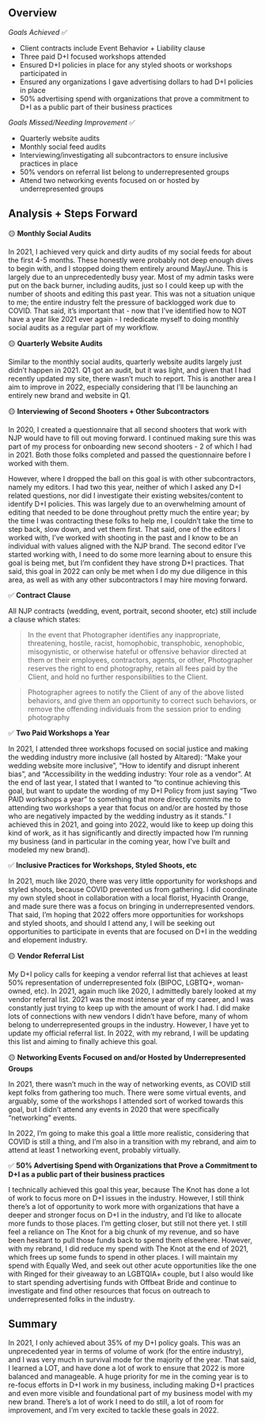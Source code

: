 ## Overview

*Goals Achieved* ✅
- Client contracts include Event Behavior + Liability clause
- Three paid D+I focused workshops attended
- Ensured D+I policies in place for any styled shoots or workshops participated in
- Ensured any organizations I gave advertising dollars to had D+I policies in place
- 50% advertising spend with organizations that prove a commitment to D+I as a public part of their business practices


*Goals Missed/Needing Improvement* ✅
- Quarterly website audits
- Monthly social feed audits
- Interviewing/investigating all subcontractors to ensure inclusive practices in place
- 50% vendors on referral list belong to underrepresented groups
- Attend two networking events focused on or hosted by underrepresented groups

## Analysis + Steps Forward

🟡 **Monthly Social Audits**

In 2021, I achieved very quick and dirty audits of my social feeds for about the first 4-5 months. These honestly were probably not deep enough dives to begin with, and I stopped doing them entirely around May/June. This is largely due to an unprecedentedly busy year. Most of my admin tasks were put on the back burner, including audits, just so I could keep up with the number of shoots and editing this past year. This was not a situation unique to me; the entire industry felt the pressure of backlogged work due to COVID. That said, it’s important that - now that I’ve identified how to NOT have a year like 2021 ever again - I rededicate myself to doing monthly social audits as a regular part of my workflow.

🟡 **Quarterly Website Audits**

Similar to the monthly social audits, quarterly website audits largely just didn’t happen in 2021. Q1 got an audit, but it was light, and given that I had recently updated my site, there wasn’t much to report. This is another area I aim to improve in 2022, especially considering that I’ll be launching an entirely new brand and website in Q1.

🟡 **Interviewing of Second Shooters + Other Subcontractors**

In 2020, I created a questionnaire that all second shooters that work with NJP would have to fill out moving forward. I continued making sure this was part of my process for onboarding new second shooters - 2 of which I had in 2021. Both those folks completed and passed the questionnaire before I worked with them.

However, where I dropped the ball on this goal is with other subcontractors, namely my editors. I had two this year, neither of which I asked any D+I related questions, nor did I investigate their existing websites/content to identify D+I policies. This was largely due to an overwhelming amount of editing that needed to be done throughout pretty much the entire year; by the time I was contracting these folks to help me, I couldn’t take the time to step back, slow down, and vet them first. That said, one of the editors I worked with, I’ve worked with shooting in the past and I know to be an individual with values aligned with the NJP brand. The second editor I’ve started working with, I need to do some more learning about to ensure this goal is being met, but I’m confident they have strong D+I practices. That said, this goal in 2022 can only be met when I do my due diligence in this area, as well as with any other subcontractors I may hire moving forward.

✅ **Contract Clause**

All NJP contracts (wedding, event, portrait, second shooter, etc) still include a clause which states:

> In the event that Photographer identifies any inappropriate, threatening, hostile, racist, homophobic, transphobic, xenophobic, misogynistic, or otherwise hateful or offensive behavior directed at them or their employees, contractors, agents, or other, Photographer reserves the right to end photography, retain all fees paid by the Client, and hold no further responsibilities to the Client.

> Photographer agrees to notify the Client of any of the above listed behaviors, and give them an opportunity to correct such behaviors, or remove the offending individuals from the session prior to ending photography

✅ **Two Paid Workshops a Year**

In 2021, I attended three workshops focused on social justice and making the wedding industry more inclusive (all hosted by Altared): “Make your wedding website more inclusive”, “How to identify and disrupt inherent bias”, and “Accessibility in the wedding industry: Your role as a vendor”. At the end of last year, I stated that I wanted to “to continue achieving this goal, but want to update the wording of my D+I Policy from just saying “Two PAID workshops a year” to something that more directly commits me to attending two workshops a year that focus on and/or are hosted by those who are negatively impacted by the wedding industry as it stands.” I achieved this in 2021, and going into 2022, would like to keep up doing this kind of work, as it has significantly and directly impacted how I’m running my business (and in particular in the coming year, how I’ve built and modeled my new brand).

✅ **Inclusive Practices for Workshops, Styled Shoots, etc**

In 2021, much like 2020,  there was very little opportunity for workshops and styled shoots, because COVID prevented us from gathering. I did coordinate my own styled shoot in collaboration with a local florist, Hyacinth Orange, and made sure there was a focus on bringing in underrepresented vendors. That said, I’m hoping that 2022 offers more opportunities for workshops and styled shoots, and should I attend any, I will be seeking out opportunities to participate in events that are focused on D+I in the wedding and elopement industry. 

🟡 **Vendor Referral List**

My D+I policy calls for keeping a vendor referral list that achieves at least 50% representation of underrepresented folx (BIPOC, LGBTQ+, woman-owned, etc). In 2021, again much like 2020, I admittedly barely looked at my vendor referral list. 2021 was the most intense year of my career, and I was constantly just trying to keep up with the amount of work I had. I did make lots of connections with new vendors I didn’t have before, many of whom belong to underrepresented groups in the industry. However, I have yet to update my official referral list. In 2022, with my rebrand, I will be updating this list and aiming to finally achieve this goal.

🟡 **Networking Events Focused on and/or Hosted by Underrepresented Groups**

In 2021, there wasn’t much in the way of networking events, as COVID still kept folks from gathering too much. There were some virtual events, and arguably, some of the workshops I attended sort of worked towards this goal, but I didn’t attend any events in 2020 that were specifically “networking” events. 

In 2022, I’m going to make this goal a little more realistic, considering that COVID is still a thing, and I’m also in a transition with my rebrand, and aim to attend at least 1 networking event, probably virtually. 

✅ **50% Advertising Spend with Organizations that Prove a Commitment to D+I as a public part of their business practices**

I technically achieved this goal this year, because The Knot has done a lot of work to focus more on D+I issues in the industry. However, I still think there’s a lot of opportunity to work more with organizations that have a deeper and stronger focus on D+I in the industry, and I’d like to allocate more funds to those places. I’m getting closer, but still not there yet. I still feel a reliance on The Knot for a big chunk of my revenue, and so have been hesitant to pull those funds back to spend them elsewhere. However, with my rebrand, I did reduce my spend with The Knot at the end of 2021, which frees up some funds to spend in other places. I will maintain my spend with Equally Wed, and seek out other acute opportunities like the one with Ringed for their giveaway to an LGBTQIA+ couple, but I also would like to start spending advertising funds with Offbeat Bride and continue to investigate and find other resources that focus on outreach to underrepresented folks in the industry.

## Summary
In 2021, I only achieved about 35% of my D+I policy goals. This was an unprecedented year in terms of volume of work (for the entire industry), and I was very much in survival mode for the majority of the year. That said, I learned a LOT, and have done a lot of work to ensure that 2022 is more balanced and manageable. A huge priority for me in the coming year is to re-focus efforts in D+I work in my business, including making D+I practices and even more visible and foundational part of my business model with my new brand. There’s a lot of work I need to do still, a lot of room for improvement, and I’m very excited to tackle these goals in 2022.
